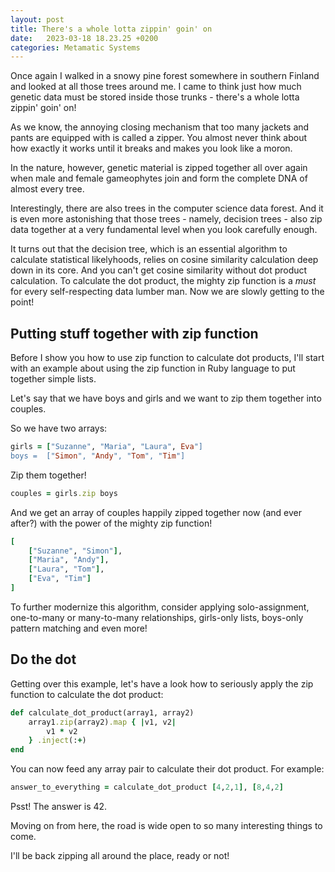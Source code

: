 ```yaml
---
layout: post
title: There's a whole lotta zippin' goin' on
date:   2023-03-18 18.23.25 +0200
categories: Metamatic Systems
---
```


Once again I walked in a snowy pine forest somewhere in southern Finland and
looked at all those trees around me. I came to think just how much genetic data
must be stored inside those trunks - there's a whole lotta zippin' goin' on!

As we know, the annoying closing mechanism that too many jackets and
pants are equipped with is called a zipper. You almost never think about how exactly it works
until it breaks and makes you look like a moron.

In the nature, however, genetic material is zipped together all over again
when male and female gameophytes join and form the complete DNA of almost every tree.

Interestingly, there are also trees in the computer science data forest.
And it is even more astonishing that those trees - namely, decision trees - 
also zip data together at a very fundamental level when you look carefully enough.

It turns out that the decision tree, which is an essential algorithm to 
calculate statistical likelyhoods, relies on cosine similarity calculation
deep down in its core. And you can't get cosine similarity without dot product calculation. 
To calculate the dot product, the mighty zip function is a *must* for every self-respecting
data lumber man. Now we are slowly getting to the point!

## Putting stuff together with zip function

Before I show you how to use zip function to calculate dot products, 
I'll start with an example about using the zip function in Ruby language 
to put together simple lists.

Let's say that we have boys and girls and we want to zip them together into couples.

So we have two arrays:
```ruby
girls = ["Suzanne", "Maria", "Laura", Eva"]
boys =  ["Simon", "Andy", "Tom", "Tim"]
```

Zip them together!

```ruby
couples = girls.zip boys
```

And we get an array of couples happily zipped together now (and ever after?)
with the power of the mighty zip function!

```ruby
[
	["Suzanne", "Simon"],
	["Maria", "Andy"],
	["Laura", "Tom"],
	["Eva", "Tim"]
]
```

To further modernize this algorithm, consider applying solo-assignment, 
one-to-many or many-to-many relationships, girls-only lists, boys-only pattern matching 
and even more!

## Do the dot

Getting over this example, let's have a look how to seriously apply the zip function
to calculate the dot product:

```ruby
def calculate_dot_product(array1, array2)
	array1.zip(array2).map { |v1, v2|
		v1 * v2 
	} .inject(:+)
end
```

You can now feed any array pair to calculate their dot product. For example:

```ruby
answer_to_everything = calculate_dot_product [4,2,1], [8,4,2]
```

Psst! The answer is 42.

Moving on from here, the road is wide open to so many interesting things to come.

I'll be back zipping all around the place, ready or not!
